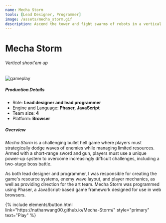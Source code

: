 ```yaml
---
name: Mecha Storm
tools: [Lead Designer, Programmer]
image: /assets/mecha_storm.gif
description: Ascend the tower and fight swarms of robots in a vertical shmup
---
```


# Mecha Storm
###### Vertical shoot'em up

![gameplay](/assets/mecha_storm_boss.gif)

##### Production Details
+ Role: **Lead designer and lead programmer**
+ Engine and Language: **Phaser, JavaScript**
+ Team size: **4**
+ Platform: **Browser**

##### Overview
*Mecha Storm* is a challenging bullet hell game where players must strategically dodge waves of enemies while managing limited resources. Armed with a short-range sword and gun, players must use a unique power-up system to overcome increasingly difficult challenges, including a two-stage boss battle. 

As both lead designer and programmer, I was responsible for creating the game's resource systems, enemy wave layout, and player mechanics, as well as providing direction for the art team. Mecha Storm was programmed using Phaser, a JavaScript-based game framework designed for use in web browsers.

<p class="text-center">
{% include elements/button.html link="https://nathanwang00.github.io/Mecha-Storm/" style="primary" text="Play" %}
</p>